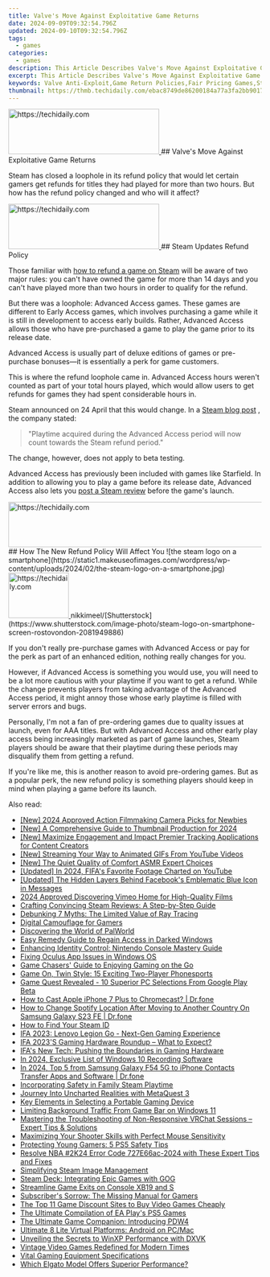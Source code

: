```yaml
---
title: Valve's Move Against Exploitative Game Returns
date: 2024-09-09T09:32:54.796Z
updated: 2024-09-10T09:32:54.796Z
tags:
  - games
categories:
  - games
description: This Article Describes Valve's Move Against Exploitative Game Returns
excerpt: This Article Describes Valve's Move Against Exploitative Game Returns
keywords: Valve Anti-Exploit,Game Return Policies,Fair Pricing Games,Stop Game Reselling,Consumer Gaming Rights,Exploitative Refunds,Protecting Players' Money
thumbnail: https://thmb.techidaily.com/ebac8749de86200184a77a3fa2bb901785d67bf12335ea2d0dc0b871ccf2113a.jpg
---
```


<!-- affiliate ads begin -->
<a href="https://review-au.sjv.io/c/5597632/2098704/14409" target="_top" id="2098704">
  <img src="//a.impactradius-go.com/display-ad/14409-2098704" border="0" alt="https://techidaily.com" width="300" height="90"/>
</a>
<img height="0" width="0" src="https://review-au.sjv.io/i/5597632/2098704/14409" style="position:absolute;visibility:hidden;" border="0" />
<!-- affiliate ads end -->
## Valve's Move Against Exploitative Game Returns

 Steam has closed a loophole in its refund policy that would let certain gamers get refunds for titles they had played for more than two hours. But how has the refund policy changed and who will it affect?

<!-- affiliate ads begin -->
<a href="https://aligracehair.sjv.io/c/5597632/2135369/19272" target="_top" id="2135369">
  <img src="//a.impactradius-go.com/display-ad/19272-2135369" border="0" alt="https://techidaily.com" width="300" height="90"/>
</a>
<img height="0" width="0" src="https://aligracehair.sjv.io/i/5597632/2135369/19272" style="position:absolute;visibility:hidden;" border="0" />
<!-- affiliate ads end -->
## Steam Updates Refund Policy

 Those familiar with [how to refund a game on Steam](https://www.makeuseof.com/how-to-refund-a-game-on-steam/) will be aware of two major rules: you can't have owned the game for more than 14 days and you can't have played more than two hours in order to qualify for the refund.

 But there was a loophole: Advanced Access games. These games are different to Early Access games, which involves purchasing a game while it is still in development to access early builds. Rather, Advanced Access allows those who have pre-purchased a game to play the game prior to its release date.

 Advanced Access is usually part of deluxe editions of games or pre-purchase bonuses—it is essentially a perk for game customers.

 This is where the refund loophole came in. Advanced Access hours weren't counted as part of your total hours played, which would allow users to get refunds for games they had spent considerable hours in.

 Steam announced on 24 April that this would change. In a [Steam blog post](https://store.steampowered.com/news/collection/steam/?emclan=103582791457287600&emgid=4195741362094579140) , the company stated:

> "Playtime acquired during the Advanced Access period will now count towards the Steam refund period."

The change, however, does not apply to beta testing.

 Advanced Access has previously been included with games like Starfield. In addition to allowing you to play a game before its release date, Advanced Access also lets you [post a Steam review](https://www.makeuseof.com/how-to-leave-a-game-review-on-steam/) before the game's launch.

<!-- affiliate ads begin -->
<a href="https://ephamedtechinc.pxf.io/c/5597632/2136622/26400" target="_top" id="2136622">
  <img src="//a.impactradius-go.com/display-ad/26400-2136622" border="0" alt="https://techidaily.com" width="728" height="90"/>
</a>
<img height="0" width="0" src="https://ephamedtechinc.pxf.io/i/5597632/2136622/26400" style="position:absolute;visibility:hidden;" border="0" />
<!-- affiliate ads end -->
## How The New Refund Policy Will Affect You
![the steam logo on a smartphone](https://static1.makeuseofimages.com/wordpress/wp-content/uploads/2024/02/the-steam-logo-on-a-smartphone.jpg)

<!-- affiliate ads begin -->
<a href="https://aligracehair.sjv.io/c/5597632/2115909/19272" target="_top" id="2115909">
  <img src="//a.impactradius-go.com/display-ad/19272-2115909" border="0" alt="https://techidaily.com" width="120" height="90"/>
</a>
<img height="0" width="0" src="https://aligracehair.sjv.io/i/5597632/2115909/19272" style="position:absolute;visibility:hidden;" border="0" />
<!-- affiliate ads end -->
 nikkimeel/[Shutterstock](https://www.shutterstock.com/image-photo/steam-logo-on-smartphone-screen-rostovondon-2081949886)

 If you don't really pre-purchase games with Advanced Access or pay for the perk as part of an enhanced edition, nothing really changes for you.

 However, if Advanced Access is something you would use, you will need to be a lot more cautious with your playtime if you want to get a refund. While the change prevents players from taking advantage of the Advanced Access period, it might annoy those whose early playtime is filled with server errors and bugs.

 Personally, I'm not a fan of pre-ordering games due to quality issues at launch, even for AAA titles. But with Advanced Access and other early play access being increasingly marketed as part of game launches, Steam players should be aware that their playtime during these periods may disqualify them from getting a refund.

 If you're like me, this is another reason to avoid pre-ordering games. But as a popular perk, the new refund policy is something players should keep in mind when playing a game before its launch.


<ins class="adsbygoogle"
     style="display:block"
     data-ad-format="autorelaxed"
     data-ad-client="ca-pub-7571918770474297"
     data-ad-slot="1223367746"></ins>



<ins class="adsbygoogle"
     style="display:block"
     data-ad-client="ca-pub-7571918770474297"
     data-ad-slot="8358498916"
     data-ad-format="auto"
     data-full-width-responsive="true"></ins>





<span class="atpl-alsoreadstyle">Also read:</span>
<div><ul>
<li><a href="https://fox-links.techidaily.com/new-2024-approved-action-filmmaking-camera-picks-for-newbies/"><u>[New] 2024 Approved Action Filmmaking Camera Picks for Newbies</u></a></li>
<li><a href="https://vimeo-videos.techidaily.com/new-a-comprehensive-guide-to-thumbnail-production-for-2024/"><u>[New] A Comprehensive Guide to Thumbnail Production for 2024</u></a></li>
<li><a href="https://youtube-blog.techidaily.com/aximize-engagement-and-impact-premier-tracking-applications-for-content-creators/"><u>[New] Maximize Engagement and Impact Premier Tracking Applications for Content Creators</u></a></li>
<li><a href="https://youtube-tips.techidaily.com/treaming-your-way-to-animated-gifs-from-youtube-videos/"><u>[New] Streaming Your Way to Animated GIFs From YouTube Videos</u></a></li>
<li><a href="https://some-skills.techidaily.com/new-the-quiet-quality-of-comfort-asmr-expert-choices/"><u>[New] The Quiet Quality of Comfort ASMR Expert Choices</u></a></li>
<li><a href="https://eaxpv-info.techidaily.com/updated-in-2024-fifas-favorite-footage-charted-on-youtube/"><u>[Updated] In 2024, FIFA's Favorite Footage Charted on YouTube</u></a></li>
<li><a href="https://facebook-video-recording.techidaily.com/updated-the-hidden-layers-behind-facebooks-emblematic-blue-icon-in-messages/"><u>[Updated] The Hidden Layers Behind Facebook's Emblematic Blue Icon in Messages</u></a></li>
<li><a href="https://vimeo-videos.techidaily.com/2024-approved-discovering-vimeo-home-for-high-quality-films/"><u>2024 Approved Discovering Vimeo Home for High-Quality Films</u></a></li>
<li><a href="https://games-able.techidaily.com/crafting-convincing-steam-reviews-a-step-by-step-guide/"><u>Crafting Convincing Steam Reviews: A Step-by-Step Guide</u></a></li>
<li><a href="https://games-able.techidaily.com/debunking-7-myths-the-limited-value-of-ray-tracing/"><u>Debunking 7 Myths: The Limited Value of Ray Tracing</u></a></li>
<li><a href="https://games-able.techidaily.com/digital-camouflage-for-gamers/"><u>Digital Camouflage for Gamers</u></a></li>
<li><a href="https://games-able.techidaily.com/discovering-the-world-of-palworld/"><u>Discovering the World of PalWorld</u></a></li>
<li><a href="https://win11.techidaily.com/easy-remedy-guide-to-regain-access-in-darked-windows/"><u>Easy Remedy Guide to Regain Access in Darked Windows</u></a></li>
<li><a href="https://games-able.techidaily.com/enhancing-identity-control-nintendo-console-mastery-guide/"><u>Enhancing Identity Control: Nintendo Console Mastery Guide</u></a></li>
<li><a href="https://games-able.techidaily.com/fixing-oculus-app-issues-in-windows-os/"><u>Fixing Oculus App Issues in Windows OS</u></a></li>
<li><a href="https://games-able.techidaily.com/game-chasers-guide-to-enjoying-gaming-on-the-go/"><u>Game Chasers' Guide to Enjoying Gaming on the Go</u></a></li>
<li><a href="https://games-able.techidaily.com/game-on-twin-style-15-exciting-two-player-phonesports/"><u>Game On, Twin Style: 15 Exciting Two-Player Phonesports</u></a></li>
<li><a href="https://games-able.techidaily.com/game-quest-revealed-10-superior-pc-selections-from-google-play-beta/"><u>Game Quest Revealed - 10 Superior PC Selections From Google Play Beta</u></a></li>
<li><a href="https://screen-mirror.techidaily.com/how-to-cast-apple-iphone-7-plus-to-chromecast-drfone-by-drfone-ios/"><u>How to Cast Apple iPhone 7 Plus to Chromecast? | Dr.fone</u></a></li>
<li><a href="https://fake-location.techidaily.com/how-to-change-spotify-location-after-moving-to-another-country-on-samsung-galaxy-s23-fe-drfone-by-drfone-virtual-android/"><u>How to Change Spotify Location After Moving to Another Country On Samsung Galaxy S23 FE | Dr.fone</u></a></li>
<li><a href="https://games-able.techidaily.com/how-to-find-your-steam-id/"><u>How to Find Your Steam ID</u></a></li>
<li><a href="https://games-able.techidaily.com/ifa-2023-lenovo-legion-go-next-gen-gaming-experience/"><u>IFA 2023: Lenovo Legion Go - Next-Gen Gaming Experience</u></a></li>
<li><a href="https://games-able.techidaily.com/ifa-2023s-gaming-hardware-roundup-what-to-expect/"><u>IFA 2023'S Gaming Hardware Roundup – What to Expect?</u></a></li>
<li><a href="https://games-able.techidaily.com/ifas-new-tech-pushing-the-boundaries-in-gaming-hardware/"><u>IFA's New Tech: Pushing the Boundaries in Gaming Hardware</u></a></li>
<li><a href="https://screen-activity-recording.techidaily.com/in-2024-exclusive-list-of-windows-10-recording-software/"><u>In 2024, Exclusive List of Windows 10 Recording Software</u></a></li>
<li><a href="https://android-transfer.techidaily.com/in-2024-top-5-from-samsung-galaxy-f54-5g-to-iphone-contacts-transfer-apps-and-software-drfone-by-drfone-transfer-from-android-transfer-from-android/"><u>In 2024, Top 5 from Samsung Galaxy F54 5G to iPhone Contacts Transfer Apps and Software | Dr.fone</u></a></li>
<li><a href="https://games-able.techidaily.com/incorporating-safety-in-family-steam-playtime/"><u>Incorporating Safety in Family Steam Playtime</u></a></li>
<li><a href="https://games-able.techidaily.com/journey-into-uncharted-realities-with-metaquest-3/"><u>Journey Into Uncharted Realities with MetaQuest 3</u></a></li>
<li><a href="https://games-able.techidaily.com/key-elements-in-selecting-a-portable-gaming-device/"><u>Key Elements in Selecting a Portable Gaming Device</u></a></li>
<li><a href="https://games-able.techidaily.com/limiting-background-traffic-from-game-bar-on-windows-11/"><u>Limiting Background Traffic From Game Bar on Windows 11</u></a></li>
<li><a href="https://win-blog.techidaily.com/mastering-the-troubleshooting-of-non-responsive-vrchat-sessions-expert-tips-and-solutions/"><u>Mastering the Troubleshooting of Non-Responsive VRChat Sessions – Expert Tips & Solutions</u></a></li>
<li><a href="https://games-able.techidaily.com/maximizing-your-shooter-skills-with-perfect-mouse-sensitivity/"><u>Maximizing Your Shooter Skills with Perfect Mouse Sensitivity</u></a></li>
<li><a href="https://games-able.techidaily.com/protecting-young-gamers-5-ps5-safety-tips/"><u>Protecting Young Gamers: 5 PS5 Safety Tips</u></a></li>
<li><a href="https://win-answers.techidaily.com/resolve-nba-2k24-error-code-727e66ac-2024-with-these-expert-tips-and-fixes/"><u>Resolve NBA #2K24 Error Code 727E66ac-2024 with These Expert Tips and Fixes</u></a></li>
<li><a href="https://games-able.techidaily.com/simplifying-steam-image-management/"><u>Simplifying Steam Image Management</u></a></li>
<li><a href="https://games-able.techidaily.com/steam-deck-integrating-epic-games-with-gog/"><u>Steam Deck: Integrating Epic Games with GOG</u></a></li>
<li><a href="https://games-able.techidaily.com/streamline-game-exits-on-console-xb19-and-s/"><u>Streamline Game Exits on Console XB19 and S</u></a></li>
<li><a href="https://games-able.techidaily.com/subscribers-sorrow-the-missing-manual-for-gamers/"><u>Subscriber's Sorrow: The Missing Manual for Gamers</u></a></li>
<li><a href="https://games-able.techidaily.com/the-top-11-game-discount-sites-to-buy-video-games-cheaply/"><u>The Top 11 Game Discount Sites to Buy Video Games Cheaply</u></a></li>
<li><a href="https://games-able.techidaily.com/the-ultimate-compilation-of-ea-plays-ps5-games/"><u>The Ultimate Compilation of EA Play's PS5 Games</u></a></li>
<li><a href="https://games-able.techidaily.com/the-ultimate-game-companion-introducing-pdw4/"><u>The Ultimate Game Companion: Introducing PDW4</u></a></li>
<li><a href="https://games-able.techidaily.com/ultimate-8-lite-virtual-platforms-android-on-pcmac/"><u>Ultimate 8 Lite Virtual Platforms: Android on PC/Mac</u></a></li>
<li><a href="https://games-able.techidaily.com/unveiling-the-secrets-to-winxp-performance-with-dxvk/"><u>Unveiling the Secrets to WinXP Performance with DXVK</u></a></li>
<li><a href="https://games-able.techidaily.com/vintage-video-games-redefined-for-modern-times/"><u>Vintage Video Games Redefined for Modern Times</u></a></li>
<li><a href="https://games-able.techidaily.com/vital-gaming-equipment-specifications/"><u>Vital Gaming Equipment Specifications</u></a></li>
<li><a href="https://games-able.techidaily.com/which-elgato-model-offers-superior-performance/"><u>Which Elgato Model Offers Superior Performance?</u></a></li>
</ul></div>
